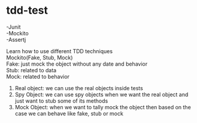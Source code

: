 # tdd-test

-Junit  
-Mockito  
-Assertj

Learn how to use different TDD techniques  
Mockito(Fake, Stub, Mock)  
Fake: just mock the object without any date and behavior  
Stub: related to data  
Mock: related to behavior  

1. Real object: we can use the real objects inside tests
2. Spy Object: we can use spy objects when we want the real object and just want to stub some of its methods
3. Mock Object: when we want to tally mock the object then based on the case we can behave like fake, stub or mock

